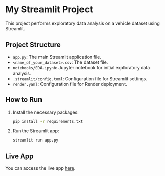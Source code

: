 # My Streamlit Project

This project performs exploratory data analysis on a vehicle dataset using Streamlit.

## Project Structure

- `app.py`: The main Streamlit application file.
- `<name_of_your_dataset>.csv`: The dataset file.
- `notebooks/EDA.ipynb`: Jupyter notebook for initial exploratory data analysis.
- `.streamlit/config.toml`: Configuration file for Streamlit settings.
- `render.yaml`: Configuration file for Render deployment.

## How to Run

1. Install the necessary packages:
    ```bash
    pip install -r requirements.txt
    ```

2. Run the Streamlit app:
    ```bash
    streamlit run app.py
    ```

## Live App

You can access the live app [here](https://your-app-name.onrender.com).
